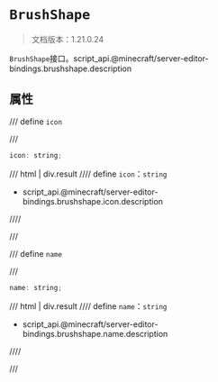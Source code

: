 # `BrushShape`

> 文档版本：1.21.0.24

`BrushShape`接口。script_api.@minecraft/server-editor-bindings.brushshape.description

## 属性

/// define
`icon`


///

```js
icon: string;
```

/// html | div.result
//// define
`icon`：`string`

- script_api.@minecraft/server-editor-bindings.brushshape.icon.description


////

///


/// define
`name`


///

```js
name: string;
```

/// html | div.result
//// define
`name`：`string`

- script_api.@minecraft/server-editor-bindings.brushshape.name.description


////

///

